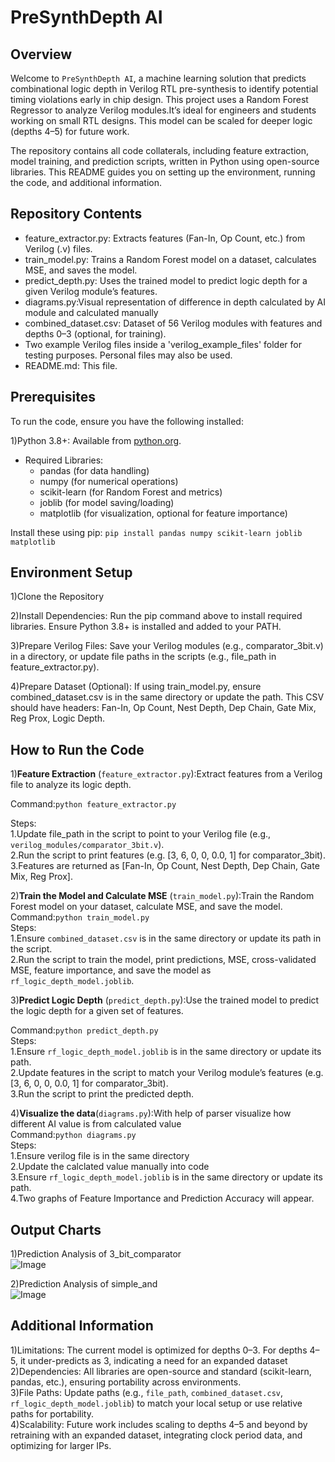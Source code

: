 # PreSynthDepth AI

## Overview
Welcome to `PreSynthDepth AI`, a machine learning solution that predicts combinational logic depth in Verilog RTL pre-synthesis to identify potential timing violations early in chip design. This project uses a Random Forest Regressor to analyze Verilog modules.It’s ideal for engineers and students working on small RTL designs. This model can be scaled for deeper logic (depths 4–5) for future work.

The repository contains all code collaterals, including feature extraction, model training, and prediction scripts, written in Python using open-source libraries. This README guides you on setting up the environment, running the code, and additional information.

## Repository Contents
- feature_extractor.py: Extracts features (Fan-In, Op Count, etc.) from Verilog (.v) files.
- train_model.py: Trains a Random Forest model on a dataset, calculates MSE, and saves the model.
- predict_depth.py: Uses the trained model to predict logic depth for a given Verilog module’s features.
- diagrams.py:Visual representation of difference in depth calculated by AI module and calculated manually
- combined_dataset.csv: Dataset of 56 Verilog modules with features and depths 0–3 (optional, for training).
- Two example Verilog files inside a 'verilog_example_files' folder for testing purposes. Personal files may also be used.
- README.md: This file.

## Prerequisites
To run the code, ensure you have the following installed:

1)Python 3.8+: Available from [python.org](https://www.python.org/downloads/).
- Required Libraries:
  - pandas (for data handling)
  - numpy (for numerical operations)
  - scikit-learn (for Random Forest and metrics)
  - joblib (for model saving/loading)
  - matplotlib (for visualization, optional for feature importance)


Install these using pip:
`pip install pandas numpy scikit-learn joblib matplotlib`

## Environment Setup
1)Clone the Repository

2)Install Dependencies: Run the pip command above to install required libraries. Ensure Python 3.8+ is installed and added to your PATH.

3)Prepare Verilog Files:
Save your Verilog modules (e.g., comparator_3bit.v) in a directory, or update file paths in the scripts (e.g., file_path in feature_extractor.py).

4)Prepare Dataset (Optional):
If using train_model.py, ensure combined_dataset.csv is in the same directory or update the path. This CSV should have headers: Fan-In, Op Count, Nest Depth, Dep Chain, Gate Mix, Reg Prox, Logic Depth.

## How to Run the Code
1)**Feature Extraction** (`feature_extractor.py`):Extract features from a Verilog file to analyze its logic depth.

Command:`python feature_extractor.py`

Steps:\
1.Update file_path in the script to point to your Verilog file (e.g., `verilog_modules/comparator_3bit.v`).\
2.Run the script to print features (e.g. [3, 6, 0, 0, 0.0, 1] for comparator_3bit).\
3.Features are returned as [Fan-In, Op Count, Nest Depth, Dep Chain, Gate Mix, Reg Prox].

2)**Train the Model and Calculate MSE** (`train_model.py`):Train the Random Forest model on your dataset, calculate MSE, and save the model.\
Command:`python train_model.py`\
Steps:\
1.Ensure `combined_dataset.csv` is in the same directory or update its path in the script.\
2.Run the script to train the model, print predictions, MSE, cross-validated MSE, feature importance, and save the model as `rf_logic_depth_model.joblib`.


3)**Predict Logic Depth** (`predict_depth.py`):Use the trained model to predict the logic depth for a given set of features.

Command:`python predict_depth.py`\
Steps:\
1.Ensure `rf_logic_depth_model.joblib` is in the same directory or update its path.\
2.Update features in the script to match your Verilog module’s features (e.g. [3, 6, 0, 0, 0.0, 1] for comparator_3bit).\
3.Run the script to print the predicted depth.

4)**Visualize the data**(`diagrams.py`):With help of parser visualize how different AI value is from calculated value\
Command:`python diagrams.py`\
Steps:\
1.Ensure verilog file is in the same directory\
2.Update the calclated value manually into code\
3.Ensure `rf_logic_depth_model.joblib` is in the same directory or update its path.\
4.Two graphs of Feature Importance and Prediction Accuracy will appear.

## Output Charts

1)Prediction Analysis of 3_bit_comparator\
![Image](https://github.com/user-attachments/assets/3df316da-cc3a-4610-b436-7cbc8ac95365)

2)Prediction Analysis of simple_and\
![Image](https://github.com/user-attachments/assets/afe3dbca-d1a6-42dc-815a-618463a0bf79)


## Additional Information
1)Limitations: The current model is optimized for depths 0–3. For depths 4–5, it under-predicts as 3, indicating a need for an expanded dataset\
2)Dependencies: All libraries are open-source and standard (scikit-learn, pandas, etc.), ensuring portability across environments.\
3)File Paths: Update paths (e.g., ``file_path``, ``combined_dataset.csv``, ``rf_logic_depth_model.joblib``) to match your local setup or use relative paths for portability.\
4)Scalability: Future work includes scaling to depths 4–5 and beyond by retraining with an expanded dataset, integrating clock period data, and optimizing for larger IPs.




